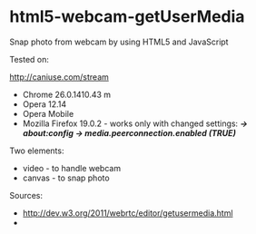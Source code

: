 html5-webcam-getUserMedia
=========================

Snap photo from webcam by using HTML5 and JavaScript

Tested on:

http://caniuse.com/stream
- Chrome 26.0.1410.43 m
- Opera 12.14
- Opera Mobile
- Mozilla Firefox 19.0.2 - works only with changed settings: 
	<b><i>-> about:config -> media.peerconnection.enabled (TRUE)</i></b>

Two elements:

- video - to handle webcam
- canvas - to snap photo

Sources:

- http://dev.w3.org/2011/webrtc/editor/getusermedia.html
- 